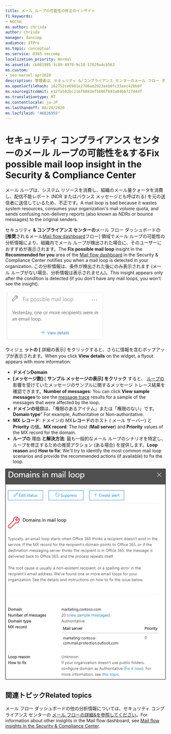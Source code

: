 ```yaml
---
title: メール ループの可能性の修正のインサイト
f1.keywords:
- NOCSH
ms.author: chrisda
author: chrisda
manager: dansimp
audience: ITPro
ms.topic: conceptual
ms.service: O365-seccomp
localization_priority: Normal
ms.assetid: cb801985-3c89-4979-9c18-17829a4cb563
ms.custom:
- seo-marvel-apr2020
description: 管理者は、セキュリティ &/コンプライアンス センターのメール フロー ダッシュボードでメール ループの可能性に関する分析情報を使用して、組織のメール ループを特定し、修正する方法を学習できます。
ms.openlocfilehash: 162752ce6981e27d6ae2923aeb0fc33aec42bb0f
ms.sourcegitcommit: e12fa502bc216f6083ef5666f693a04bb727d4df
ms.translationtype: MT
ms.contentlocale: ja-JP
ms.lasthandoff: 08/20/2020
ms.locfileid: "46826955"
---
```

# <a name="fix-possible-mail-loop-insight-in-the-security--compliance-center"></a><span data-ttu-id="bff80-103">セキュリティ コンプライアンス センターのメール ループの可能性を&する</span><span class="sxs-lookup"><span data-stu-id="bff80-103">Fix possible mail loop insight in the Security & Compliance Center</span></span>

<span data-ttu-id="bff80-104">メール ループは、システム リソースを消費し、組織のメール量クォータを消費し、配信不能レポート (NDR またはバウンス メッセージとも呼ばれる) を元の送信者に送信しているため、不正です。</span><span class="sxs-lookup"><span data-stu-id="bff80-104">A mail loop is bad because it wastes system resources, consumes your organization's mail volume quota, and sends confusing non-delivery reports (also known as NDRs or bounce messages) to the original senders.</span></span>

<span data-ttu-id="bff80-105">セキュリティ **& コンプライアンス センターの**メール フロー ダッシュボードの **[推奨**されるメール[Mail flow dashboard](mail-flow-insights-v2.md)フロー] 領域でメール ループの可能性の分析情報により、組織内でメール ループが検出された場合に、そのユーザーにおすすめが表示されます。</span><span class="sxs-lookup"><span data-stu-id="bff80-105">The **Fix possible mail loop** insight in the **Recommended for you** area of the [Mail flow dashboard](mail-flow-insights-v2.md) in the Security & Compliance Center notifies you when a mail loop is detected in your organization.</span></span> <span data-ttu-id="bff80-106">この分析情報は、条件が検出された後にのみ表示されます (メール ループがない場合、分析情報は表示されません)。</span><span class="sxs-lookup"><span data-stu-id="bff80-106">This insight appears only after the condition is detected (if you don't have any mail loops, you won't see the insight).</span></span>

![メール フロー ダッシュボードの [推奨されるユーザーの詳細] 領域の低速メール フロー ルールの分析情報を修正する](../../media/mfi-fix-possible-mail-loop.png)

<span data-ttu-id="bff80-108">ウィジェ **ットの [** 詳細の表示] をクリックすると、さらに情報を含むポップアップが表示されます。</span><span class="sxs-lookup"><span data-stu-id="bff80-108">When you click **View details** on the widget, a flyout appears with more information:</span></span>

- <span data-ttu-id="bff80-109">**ドメイン**</span><span class="sxs-lookup"><span data-stu-id="bff80-109">**Domain**</span></span>
- <span data-ttu-id="bff80-110">**[メッセージ数]:**[ **サンプル メッセージの表示] をクリック** すると、 [ループの](message-trace-scc.md) 影響を受けていたメッセージのサンプルに関するメッセージ トレース結果を確認できます。</span><span class="sxs-lookup"><span data-stu-id="bff80-110">**Number of messages**: You can click **View sample messages** to see the [message trace](message-trace-scc.md) results for a sample of the messages that were affected by the loop.</span></span>
- <span data-ttu-id="bff80-111">**ドメインの**種類は、「権限のあるアイテム」または「権限のない」です。</span><span class="sxs-lookup"><span data-stu-id="bff80-111">**Domain type**" For example, Authoritative or Non-authoritative.</span></span>
- <span data-ttu-id="bff80-112">**MX レコード**: ドメインの MX**レコード**のホスト ( メール サーバー) と **Priority** の値。</span><span class="sxs-lookup"><span data-stu-id="bff80-112">**MX record**: The host (**Mail server**) and **Priority** values of the MX record for the domain.</span></span>
- <span data-ttu-id="bff80-113">**ループの** 理由 **と解決方法**: 最も一般的なメール ループのシナリオを特定し、ループを修正するための推奨アクション (ある場合) を提供します。</span><span class="sxs-lookup"><span data-stu-id="bff80-113">**Loop reason** and **How to fix**: We'll try to identify the most common mail loop scenarios and provide the recommended actions (if available) to fix the loop.</span></span>

![[修正] の [修正] の [詳細を表示] をクリックした後に表示される詳細ポップアップ](../../media/mfi-fix-possible-mail-loop-details.png)

## <a name="related-topics"></a><span data-ttu-id="bff80-115">関連トピック</span><span class="sxs-lookup"><span data-stu-id="bff80-115">Related topics</span></span>

<span data-ttu-id="bff80-116">メール フロー ダッシュボードの他の分析情報については、セキュリティ コンプライアンス センターの [メール フローの詳細&を参照してください](mail-flow-insights-v2.md)。</span><span class="sxs-lookup"><span data-stu-id="bff80-116">For information about other insights in the Mail flow dashboard, see [Mail flow insights in the Security & Compliance Center](mail-flow-insights-v2.md).</span></span>
